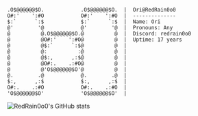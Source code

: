 ```
.O$@@@@@@$O.            .O$@@@@@@$O.  |  Ori@RedRain0o0
O#:'    ':#O            O#:'    ':#O  |  --------------
$:`      `:$            $:`      `:$  |  Name: Ori
@'        '@            @'        '@  |  Pronouns: Any
@          @.O$@@@@@@$O.@          @  |  Discord: redrain0o0
@          @O#:'    ':#O@          @  |  Uptime: 17 years
@          @$:`      `:$@          @  |  
@          @:          :@          @  |  
@          @$:,      ,:$@          @  |  
@          @O#:.    .:#O@          @  |  
@          @'O$@@@@@@$O'@          @  |  
@.        .@            @.        .@  |  
$:,      ,:$            $:,      ,:$  |  
O#:.    .:#O            O#:.    .:#O  |  
'O$@@@@@@$O'            'O$@@@@@@$O'  |  
```
![RedRain0o0's GitHub stats](https://github-readme-stats.vercel.app/api?username=redrain0o0&show_icons=true&theme=swift)
